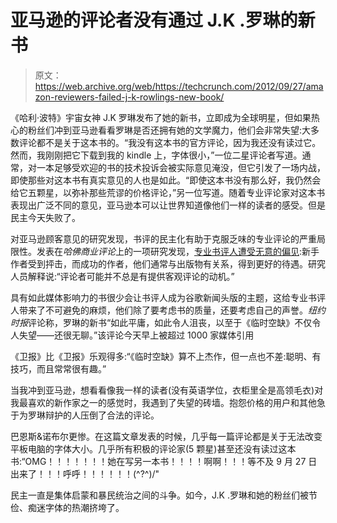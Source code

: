 # 亚马逊的评论者没有通过 J.K .罗琳的新书 

> 原文：<https://web.archive.org/web/https://techcrunch.com/2012/09/27/amazon-reviewers-failed-j-k-rowlings-new-book/>

《哈利·波特》宇宙女神 J.K 罗琳发布了她的新书，立即成为全球明星，但如果热心的粉丝们冲到亚马逊看看罗琳是否还拥有她的文学魔力，他们会非常失望:大多数评论都不是关于这本书的。“我没有这本书的官方评论，因为我还没有读过它。然而，我刚刚把它下载到我的 kindle 上，字体很小，”一位二星评论者写道。通常，对一本足够受欢迎的书的技术投诉会被实际意见淹没，但它引发了一场内战，即使那些对这本书有真实意见的人也是如此。“即使这本书没有那么好，我仍然会给它五颗星，以弥补那些荒谬的价格评论，”另一位写道。随着专业评论家对这本书表现出广泛不同的意见，亚马逊本可以让世界知道像他们一样的读者的感受。但是民主今天失败了。

对亚马逊顾客意见的研究发现，书评的民主化有助于克服乏味的专业评论的严重局限性。发表在*哈佛商业评论*上的一项研究发现，[专业书评人遭受无意的偏见](https://web.archive.org/web/20221209115445/https://beta.techcrunch.com/2012/05/15/amazon-killed-the-book-reviewer-star/):新手作者受到抨击，而成功的作者，他们通常与出版物有关系，得到更好的待遇。研究人员解释说:“评论者可能并不总是有提供客观评论的动机。”

具有如此媒体影响力的书很少会让书评人成为谷歌新闻头版的主题，这给专业书评人带来了不可避免的麻烦，他们除了要考虑书的质量，还要考虑自己的声誉。*纽约时报*评论称，罗琳的新书“如此平庸，如此令人沮丧，以至于《临时空缺》不仅令人失望——还很无聊。”该评论今天早上被超过 1000 家媒体引用

《卫报》比《卫报》乐观得多:“《临时空缺》算不上杰作，但一点也不差:聪明、有技巧，而且常常很有趣。”

当我冲到亚马逊，想看看像我一样的读者(没有英语学位，衣柜里全是高领毛衣)对我最喜欢的新作家之一的感觉时，我遇到了失望的砖墙。抱怨价格的用户和其他急于为罗琳辩护的人压倒了合法的评论。

巴恩斯&诺布尔更惨。在这篇文章发表的时候，几乎每一篇评论都是关于无法改变平板电脑的字体大小。几乎所有积极的评论家(5 颗星)甚至还没有读过这本书:“OMG！！！！！！！她在写另一本书！！！！啊啊！！！等不及 9 月 27 日出来了！！！呼呼！！！！！！\(^?^)/"

民主一直是集体启蒙和暴民统治之间的斗争。如今，J.K .罗琳和她的粉丝们被节俭、痴迷字体的热潮挤垮了。